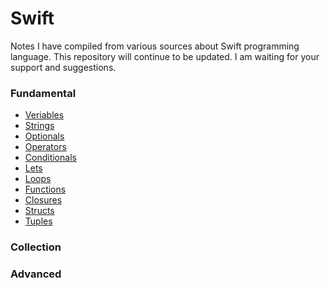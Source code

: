 # Swift

Notes I have compiled from various sources about Swift programming language. 
This repository will continue to be updated. 
I am waiting for your support and suggestions.

### Fundamental
- [Veriables](https://github.com/omercankoc/documents-swift/blob/master/Fundamental/Variables.md)
- [Strings](https://github.com/omercankoc/documents-swift/blob/master/Fundamental/Strings.md)
- [Optionals](https://github.com/omercankoc/documents-swift/blob/master/Fundamental/Optionals.md)
- [Operators](https://github.com/omercankoc/documents-swift/blob/master/Fundamental/Operators.md)
- [Conditionals](https://github.com/omercankoc/documents-swift/blob/master/Fundamental/Conditionals.md)
- [Lets](https://github.com/omercankoc/documents-swift/blob/master/Fundamental/Lets.md)
- [Loops](https://github.com/omercankoc/documents-swift/blob/master/Fundamental/Loops.md)
- [Functions](https://github.com/omercankoc/documents-swift/blob/master/Fundamental/Functions.md)
- [Closures](https://github.com/omercankoc/documents-swift/blob/master/Fundamental/Closures.md)
- [Structs](https://github.com/omercankoc/documents-swift/blob/master/Fundamental/Structs.md)
- [Tuples](https://github.com/omercankoc/documents-swift/blob/master/Fundamental/Tuples.md)

### Collection

### Advanced
